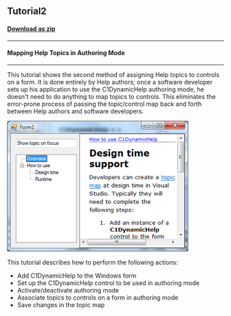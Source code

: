 ## Tutorial2
#### [Download as zip](https://minhaskamal.github.io/DownGit/#/home?url=https://github.com/GrapeCity/ComponentOne-WinForms-Samples/tree/master/NetFramework\DynamicHelp\VB\Tutorials\Tutorial2)
____
#### Mapping Help Topics in Authoring Mode
____
This tutorial shows the second method of assigning Help topics to controls on a form.
It is done entirely by Help authors; once a software developer sets up his application to use the C1DynamicHelp authoring mode, he doesn't need to do anything to map topics to controls.
This eliminates the error-prone process of passing the topic/control map back and forth between Help authors and software developers.

![screenshot](screenshot.png)

This tutorial describes how to perform the following actions:

* Add C1DynamicHelp to the Windows form
* Set up the C1DynamicHelp control to be used in authoring mode
* Activate/deactivate authoring mode
* Associate topics to controls on a form in authoring mode
* Save changes in the topic map
